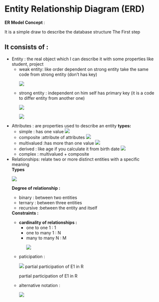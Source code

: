 <h1>Entity Relationship Diagram (ERD)</h1>
<b>ER Model Concept </b>:<p> It is a simple draw to describe the database structure The First step</p>
<h2>It consists of :</h2>
<ul>
  <li>Entity : the real object which I can describe it with some properties like student, project
    <ul>
      <li>weak entity: like order dependent on strong entity take the same code from strong entity (don’t has key) <p><img src="https://github.com/user-attachments/assets/21e3646b-1549-466f-b217-d46146e4714c"></p></li>
      <li>strong entity : independent on him self has primary key (it is a code to differ entity from another one) 
        <p><img src="https://github.com/user-attachments/assets/4f8c930b-ec28-4028-82ac-844e97f8d649"></p></li>
      <p> <img src="https://github.com/user-attachments/assets/2c71d7f3-90fc-41e6-86ef-71ac272915c9"></p>
    </ul>
  </li>
  <li>Attributes : are properties used to describe an entity
    <b>types:</b>
    <ul>
      <li>simple : has one value    <img src="https://github.com/user-attachments/assets/a04d3a2f-dde3-4eb5-9fe6-182c57bcff80"></li>
      <li>composite :attribute of attributes  <img src="https://github.com/user-attachments/assets/56eeca4d-13d9-4c1c-957b-cb254a42f71a">  </li>
      <li>multivalued :has more than one value <img src="https://github.com/user-attachments/assets/7e0bac3c-c97d-41f1-8c46-132d8170dea2"></li>
      <li>derived : like age if you calculate it from birth date   <img src="https://github.com/user-attachments/assets/782fe332-e0af-40ba-87a4-27d5052e9ee9"></li>
      <li>complex : multivalued + composite </li>
    </ul>
  
  
  </li>
  <li>Relationships: relate two or more distinct entities with a specific meaning </li>
  <b>Types</b>
  <p><img src="https://github.com/user-attachments/assets/0a5b91a6-157c-4fe9-830d-1402795c439e"></p>
   <b>Degree of relationship : </b>
   <ul>
     <li>binary : between two entities</li>
     <li>ternary : between three entities</li>
     <li>recursive :between the entity and itself</li>
   </ul>
   <b>Constraints :</b>
   <ul>
     <li><b>cardinality of relationships : </b>
       <ul>
         <li>one to one   1 : 1</li>
          <li>one to many   1 : N</li>
          <li>many to many   N : M</li>
         <p><img src="https://github.com/user-attachments/assets/22fdad1a-5f51-447b-957e-b1522aebdf22"></p>
       </ul>
       <li>paticipation : <p><img src="https://github.com/user-attachments/assets/3f56600e-9494-4372-9e36-4d914af113fe"> partial participation of E1 in R</p>
       <p>partial participation of E1 in R</p></li>
     <li>alternative notation : <p><img src="https://github.com/user-attachments/assets/ab97ccfd-3986-41d5-a865-0848f202ad69" ></p></li>
     </li>
   </ul>
   
</ul>
